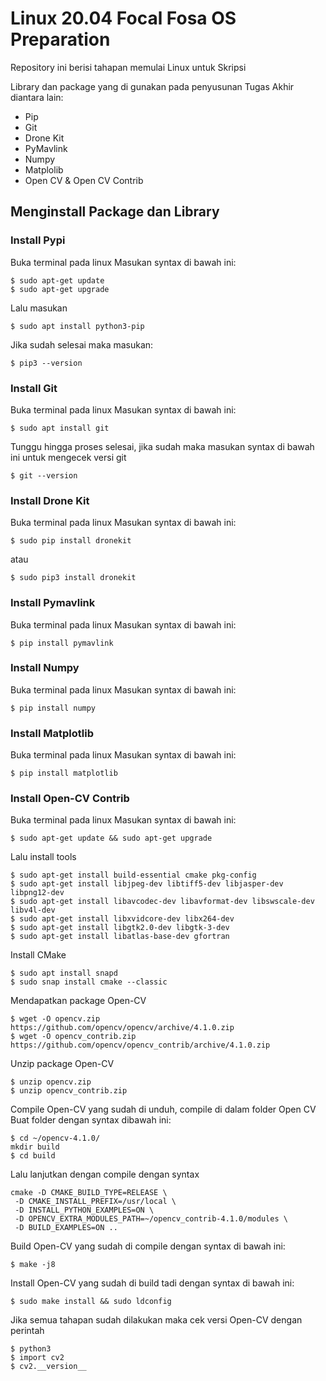 # Linux 20.04 Focal Fosa OS Preparation
Repository ini berisi tahapan memulai Linux untuk Skripsi

Library dan package yang di gunakan pada penyusunan Tugas Akhir diantara lain:

- Pip
- Git
- Drone Kit
- PyMavlink
- Numpy
- Matplolib
- Open CV & Open CV Contrib

## Menginstall Package dan Library

### Install Pypi 

Buka terminal pada linux
Masukan syntax di bawah ini:
```
$ sudo apt-get update
$ sudo apt-get upgrade

```

Lalu masukan

```
$ sudo apt install python3-pip

```

Jika sudah selesai maka masukan:

```
$ pip3 --version
```

### Install Git
Buka terminal pada linux
Masukan syntax di bawah ini: 

```
$ sudo apt install git
```
Tunggu hingga proses selesai, jika sudah maka masukan syntax di bawah ini untuk mengecek versi git

```
$ git --version
```

### Install Drone Kit
Buka terminal pada linux
Masukan syntax di bawah ini: 

```
$ sudo pip install dronekit
```
atau 
```
$ sudo pip3 install dronekit
```

### Install Pymavlink
Buka terminal pada linux
Masukan syntax di bawah ini: 

```
$ pip install pymavlink
```

### Install Numpy
Buka terminal pada linux
Masukan syntax di bawah ini:
```
$ pip install numpy
```

### Install Matplotlib
Buka terminal pada linux
Masukan syntax di bawah ini:
```
$ pip install matplotlib
```

### Install Open-CV Contrib
Buka terminal pada linux
Masukan syntax di bawah ini:
```
$ sudo apt-get update && sudo apt-get upgrade
```

Lalu install tools
```
$ sudo apt-get install build-essential cmake pkg-config
$ sudo apt-get install libjpeg-dev libtiff5-dev libjasper-dev libpng12-dev
$ sudo apt-get install libavcodec-dev libavformat-dev libswscale-dev libv4l-dev
$ sudo apt-get install libxvidcore-dev libx264-dev
$ sudo apt-get install libgtk2.0-dev libgtk-3-dev
$ sudo apt-get install libatlas-base-dev gfortran
```

Install CMake
```
$ sudo apt install snapd
$ sudo snap install cmake --classic
```

Mendapatkan package Open-CV
```
$ wget -O opencv.zip https://github.com/opencv/opencv/archive/4.1.0.zip
$ wget -O opencv_contrib.zip https://github.com/opencv/opencv_contrib/archive/4.1.0.zip
```

Unzip package Open-CV
```
$ unzip opencv.zip
$ unzip opencv_contrib.zip
```

Compile Open-CV yang sudah di unduh, compile di dalam folder Open CV
Buat folder dengan syntax dibawah ini:

```
$ cd ~/opencv-4.1.0/
mkdir build
$ cd build
```

Lalu lanjutkan dengan compile dengan syntax
```
cmake -D CMAKE_BUILD_TYPE=RELEASE \
 -D CMAKE_INSTALL_PREFIX=/usr/local \
 -D INSTALL_PYTHON_EXAMPLES=ON \
 -D OPENCV_EXTRA_MODULES_PATH=~/opencv_contrib-4.1.0/modules \
 -D BUILD_EXAMPLES=ON ..
```

Build Open-CV yang sudah di compile
dengan syntax di bawah ini:

```
$ make -j8
```

Install Open-CV yang sudah di build tadi
dengan syntax di bawah ini:
```
$ sudo make install && sudo ldconfig
```

Jika semua tahapan sudah dilakukan maka cek versi Open-CV dengan perintah 
```
$ python3
$ import cv2
$ cv2.__version__
```
